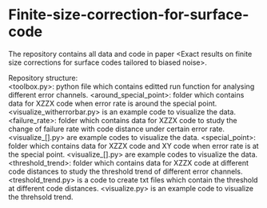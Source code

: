 # Finite-size-correction-for-surface-code
The repository contains all data and code in paper &lt;Exact results on finite size corrections for surface codes tailored to biased noise>.

Repository structure:<br>
<toolbox.py>: python file which contains editted run function for analysing different error channels.
<around_special_point>: folder which contains data for XZZX code when error rate is around the special point. <visualize_witherrorbar.py> is an example code to visualize the data.
<failure_rate>: folder which contains data for XZZX code to study the change of failure rate with code distance under certain error rate. <visualize_[].py> are example codes to visualize the data.
<special_point>: folder which contains data for XZZX code and XY code when error rate is at the special point. <visualize_[].py> are example codes to visualize the data.
<threshold_trend>: folder which contains data for XZZX code at different code distances to study the threshold trend of different error channels. <treshold_trend.py> is a code to create txt files which contain the threshold at different code distances. <visualize.py> is an example code to visualize the threhsold trend.
